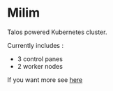 # Milim

Talos powered Kubernetes cluster.

Currently includes :
- 3 control panes
- 2 worker nodes

If you want more see [here](https://github.com/Samoth69/IAC/tree/master/Infra/terraform)
